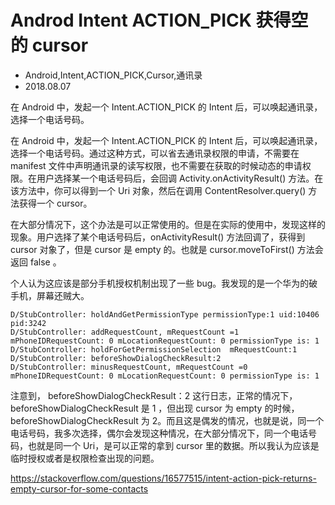# Androd Intent ACTION_PICK 获得空的 cursor
- Android,Intent,ACTION_PICK,Cursor,通讯录
- 2018.08.07

在 Android 中，发起一个 Intent.ACTION_PICK 的 Intent 后，可以唤起通讯录，选择一个电话号码。

在 Android 中，发起一个 Intent.ACTION_PICK 的 Intent 后，可以唤起通讯录，选择一个电话号码。通过这种方式，可以省去通讯录权限的申请，不需要在 manifest 文件中声明通讯录的读写权限，也不需要在获取的时候动态的申请权限。在用户选择某一个电话号码后，会回调 Activity.onActivityResult() 方法。在该方法中，你可以得到一个 Uri 对象，然后在调用 ContentResolver.query() 方法获得一个 cursor。

在大部分情况下，这个办法是可以正常使用的。但是在实际的使用中，发现这样的现象。用户选择了某个电话号码后，onActivityResult() 方法回调了，获得到 cursor 对象了，但是 cursor 是 empty 的。也就是 cursor.moveToFirst() 方法会返回 false 。

个人认为这应该是部分手机授权机制出现了一些 bug。我发现的是一个华为的破手机，屏幕还贼大。

    D/StubController: holdAndGetPermissionType permissionType:1 uid:10406 pid:3242
    D/StubController: addRequestCount, mRequestCount =1 mPhoneIDRequestCount: 0 mLocationRequestCount: 0 permissionType is: 1
    D/StubController: holdForGetPermissionSelection  mRequestCount:1
    D/StubController: beforeShowDialogCheckResult:2
    D/StubController: minusRequestCount, mRequestCount =0 mPhoneIDRequestCount: 0 mLocationRequestCount: 0 permissionType is: 1

注意到， beforeShowDialogCheckResult：2 这行日志，正常的情况下，beforeShowDialogCheckResult 是 1 ，但出现 cursor 为 empty 的时候，beforeShowDialogCheckResult 为 2。而且这是偶发的情况，也就是说，同一个电话号码，我多次选择，偶尔会发现这种情况，在大部分情况下，同一个电话号码，也就是同一个 Uri，是可以正常的拿到 cursor 里的数据。所以我认为应该是临时授权或者是权限检查出现的问题。

<https://stackoverflow.com/questions/16577515/intent-action-pick-returns-empty-cursor-for-some-contacts>
